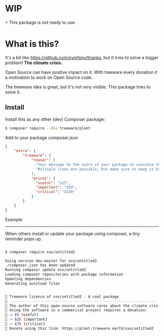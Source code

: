 # WIP

⚡️ This package is not ready to use. 


# What is this?

It's a bit like https://github.com/symfony/thanks, but it tries to solve a bigger problem! **The climate crisis.** 

Open Source can have positve impact on it. With treeware every donation it a motivation to work on Open Source code. 

The treeware idea is great, but it's not very visible. This package tries to solve it.


Install
---

Install this as any other (dev) Composer package:
```sh
$ composer require --dev treeware/plant
```

Add to your package composer.json
```json
{
    "extra": {
        "treeware": {
            "teaser": [
              "Your message to the users of your package to convince them.",
              "Multiple lines are possible, but make sure to keep it briefly."
            ],
            "prices": {
              "useful": "$15",
              "important": "$50",
              "critical": "$150"
            } 
        }
    }
}
```

Example

---

When others install or update your package using composer, a tiny reminder pops up.

```sh

$ composer require xxx/untitled2

Using version dev-master for xxx/untitled2
./composer.json has been updated
Running composer update xxx/untitled2
Loading composer repositories with package information
Updating dependencies
Generating autoload files


🌳 Treeware licence of xxx/untitled2 - A cool package
🌳 -------------------------------------------------------------------
🌳 The author of this open-source software cares about the climate crisis.
🌳 Using the software in a commercial project requires a donation:
🌳 ⤑ $5 (useful)
🌳 ⤑ $25 (important)
🌳 ⤑ $75 (critical)
🌳 Donate using this link: https://plant.treeware.earth/xxx/untitled2


```


